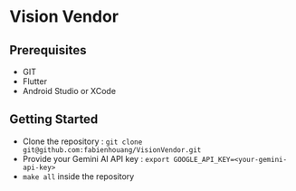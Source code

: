 # Vision Vendor

## Prerequisites

- GIT
- Flutter
- Android Studio or XCode

## Getting Started

- Clone the repository : `git clone git@github.com:fabienhouang/VisionVendor.git`
- Provide your Gemini AI API key : `export GOOGLE_API_KEY=<your-gemini-api-key>`
- `make all` inside the repository
